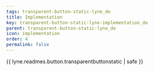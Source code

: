 ```yaml
---
tags: transparent-button-static-lyne_de
title: Implementation
key: transparent-button-static-lyne-implementation_de
parent: transparent-button-static-lyne_de
icon: implementation
order: 4
permalink: false  
---
```

{{ lyne.readmes.button.transparentbuttonstatic | safe }}


